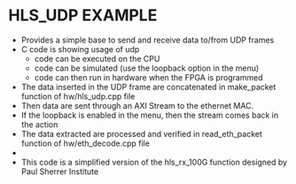 # HLS_UDP EXAMPLE

* Provides a simple base to send and receive data to/from UDP frames
* C code is showing usage of udp 
  * code can be executed on the CPU 
  * code can be simulated (use the loopback option in the menu)
  * code can then run in hardware when the FPGA is programmed 
* The data inserted in the UDP frame are concatenated in make_packet function of hw/hls_udp.cpp file
* Then data are sent through an AXI Stream to the ethernet MAC. 
* If the loopback is enabled in the menu, then the stream comes back in the action
* The data extracted are processed and verified in read_eth_packet function of hw/eth_decode.cpp file
*
* This code is a simplified version of the hls_rx_100G function designed by Paul Sherrer Institute
